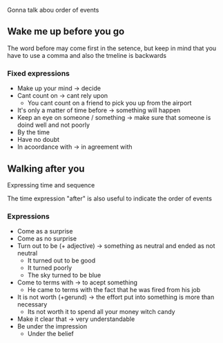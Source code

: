 Gonna talk abou order of events
## Wake me up before you go
The word before may come first in the setence, but keep in mind that you have to use a comma and also the tmeline is backwards


### Fixed expressions

- Make up your mind -> decide
- Cant count on -> cant rely upon
	- You cant count on a friend to pick you up from the airport
- It's only a matter of time before -> something will happen
- Keep an eye on someone / something -> make sure that someone is doind well  and not poorly
- By the time
- Have no doubt
- In acoordance with -> in agreement with

## Walking after you
Expressing time and sequence

The time expression "after" is also useful to indicate the order of events

### Expressions 
- Come as a surprise 
- Come as no surprise
- Turn out to be (+ adjective) -> something as neutral and ended as not neutral
	- It turned out to be good
	- It turned poorly
	- The sky turned to be blue
- Come to terms with -> to acept something
	- He came to terms with the fact that he was fired from his job
- It is not worth (+gerund) -> the effort put into something is more than necessary
	- Its not worth it to spend all your money witch candy
- Make it clear that -> very understandable
- Be under the impression
	- Under the belief